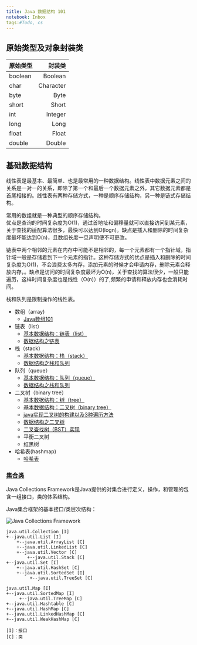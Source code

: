 ```yaml
---
title: Java 数据结构 101
notebook: Inbox
tags:#Todo, cs
---
```


## 原始类型及对象封装类

原始类型 | 封装类
---------|------:
boolean  |Boolean
char     |Character
byte     |Byte
short    |Short
int      |Integer
long     |Long
float    |Float
double   |Double

## 基础数据结构

线性表是最基本、最简单、也是最常用的一种数据结构。线性表中数据元素之间的关系是一对一的关系，即除了第一个和最后一个数据元素之外，其它数据元素都是首尾相接的。线性表有两种存储方式，一种是顺序存储结构，另一种是链式存储结构。

常用的数组就是一种典型的顺序存储结构。  
优点是查询的时间复杂度为O(1)，通过首地址和偏移量就可以直接访问到某元素，关于查找的适配算法很多，最快可以达到O(logn)。缺点是插入和删除的时间复杂度最坏能达到O(n)，且数组长度一旦声明便不可更改。
  
链表中两个相邻的元素在内存中可能不是相邻的，每一个元素都有一个指针域，指针域一般是存储着到下一个元素的指针。这种存储方式的优点是插入和删除的时间复杂度为O(1)，不会浪费太多内存，添加元素的时候才会申请内存，删除元素会释放内存，。缺点是访问的时间复杂度最坏为O(n)，关于查找的算法很少，一般只能遍历，这样时间复杂度也是线性（O(n)）的了,频繁的申请和释放内存也会消耗时间。

栈和队列是限制操作的线性表。

-   数组（array)
    -   [Java数组101](http://www.importnew.com/7127.html)
-   链表（list）
    -   [基本数据结构：链表（list）](http://www.cppblog.com/cxiaojia/archive/2012/07/31/185760.html)
    -   [数据结构之链表](http://www.cnblogs.com/wing011203/archive/2013/04/09/3010985.html)
-   栈（stack）
    -   [基本数据结构：栈（stack）](http://www.cppblog.com/cxiaojia/archive/2012/08/01/185913.html)
    -   [数据结构之栈和队列](http://www.cnblogs.com/wing011203/archive/2013/04/11/3014199.html)
-   队列（queue） 
    -   [基本数据结构：队列（queue）](http://www.cppblog.com/cxiaojia/archive/2012/08/02/186033.html) 
    -   [数据结构之栈和队列](http://www.cnblogs.com/wing011203/archive/2013/04/11/3014199.html)
-   二叉树（binary tree）
    -   [基本数据结构：树（tree）](http://www.cppblog.com/cxiaojia/archive/2012/08/03/186123.html)
    -   [基本数据结构：二叉树（binary tree）](http://www.cppblog.com/cxiaojia/archive/2012/08/06/186432.html)
    -   [java实现二叉树的构建以及3种遍历方法](http://ocaicai.iteye.com/blog/1047397)
    -   [数据结构之二叉树](http://www.cnblogs.com/wing011203/archive/2013/04/12/3016409.html)
    -   [二叉查找树（BST）实现](http://my.oschina.net/indestiny/blog/208297)
    -   平衡二叉树
    -   红黑树
-   哈希表(hashmap)
    -   [哈希表](http://www.cnblogs.com/jiewei915/archive/2010/08/09/1796042.html)

### [集合类](http://android.blog.51cto.com/268543/400557/)

Java Collections Framework是Java提供的对集合进行定义，操作，和管理的包含一组接口，类的体系结构。
 
Java集合框架的基本接口/类层次结构：

![Java Collections Framework](collections.png)

```
java.util.Collection [I]
+--java.util.List [I]
    +--java.util.ArrayList [C]
    +--java.util.LinkedList [C]
    +--java.util.Vector [C]
        +--java.util.Stack [C]
+--java.util.Set [I]
    +--java.util.HashSet [C]
    +--java.util.SortedSet [I]
         +--java.util.TreeSet [C]

java.util.Map [I]
+--java.util.SortedMap [I]
     +--java.util.TreeMap [C]
+--java.util.Hashtable [C]
+--java.util.HashMap [C]
+--java.util.LinkedHashMap [C]
+--java.util.WeakHashMap [C]
 
[I]：接口
[C]：类
```
